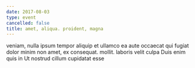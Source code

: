```yaml
---
date: 2017-08-03
type: event
cancelled: false
title: amet, aliqua. proident, magna
---
```

veniam, nulla ipsum tempor aliquip et ullamco ea aute occaecat qui fugiat dolor minim non amet, ex consequat. mollit. laboris velit culpa Duis enim quis in Ut nostrud cillum cupidatat esse